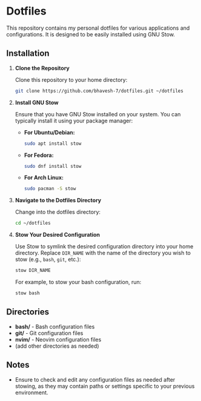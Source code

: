 # Dotfiles

This repository contains my personal dotfiles for various applications and configurations. It is designed to be easily installed using GNU Stow.

## Installation

1. **Clone the Repository**

   Clone this repository to your home directory:

   ```bash
   git clone https://github.com/bhavesh-7/dotfiles.git ~/dotfiles
   ```

2. **Install GNU Stow**

   Ensure that you have GNU Stow installed on your system. You can typically install it using your package manager:

   - **For Ubuntu/Debian:**
     ```bash
     sudo apt install stow
     ```

   - **For Fedora:**
     ```bash
     sudo dnf install stow
     ```

   - **For Arch Linux:**
     ```bash
     sudo pacman -S stow
     ```

3. **Navigate to the Dotfiles Directory**

   Change into the dotfiles directory:

   ```bash
   cd ~/dotfiles
   ```

4. **Stow Your Desired Configuration**

   Use Stow to symlink the desired configuration directory into your home directory. Replace `DIR_NAME` with the name of the directory you wish to stow (e.g., `bash`, `git`, etc.):

   ```bash
   stow DIR_NAME
   ```

   For example, to stow your bash configuration, run:

   ```bash
   stow bash
   ```

## Directories

- **bash/** - Bash configuration files
- **git/** - Git configuration files
- **nvim/** - Neovim configuration files
- (add other directories as needed)

## Notes

- Ensure to check and edit any configuration files as needed after stowing, as they may contain paths or settings specific to your previous environment.
